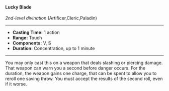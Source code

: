 #### Lucky Blade
*2nd-level divination* (Artificer,Cleric,Paladin)
___
- **Casting Time:** 1 action
- **Range:** Touch
- **Components:** V, S
- **Duration:** Concentration, up to 1 minute
---
You may only cast this on a weapon that deals
slashing or piercing damage. That weapon can warn
you a second before danger occurs. For the
duration, the weapon gains one charge, that can be
spent to allow you to reroll one saving throw. You
must accept the results of the second roll, even if it
worse.
